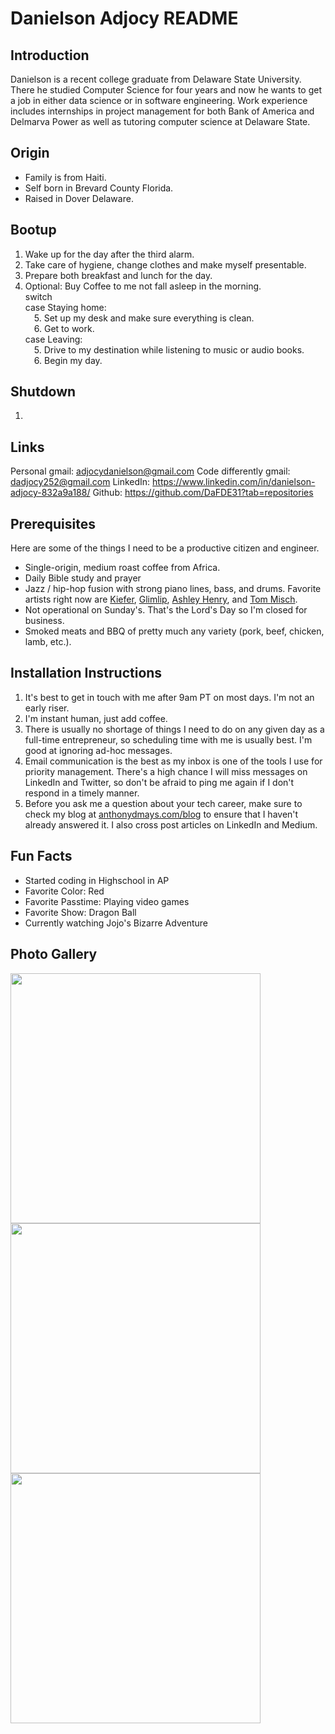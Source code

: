 # Danielson Adjocy README

## Introduction

Danielson is a recent college graduate from Delaware State University. There he studied Computer Science for four years and now he wants to get a job in either data science or in software engineering. Work experience includes internships in project management for both Bank of America and Delmarva Power as well as tutoring computer science at Delaware State. 
## Origin
* Family is from Haiti.
* Self born in Brevard County Florida.
* Raised in Dover Delaware.

## Bootup
1. Wake up for the day after the third alarm.
2. Take care of hygiene, change clothes and make myself presentable.
3. Prepare both breakfast and lunch for the day.
4. Optional: Buy Coffee to me not fall asleep in the morning.
<br>switch
    <br>case Staying home:
        <br>&emsp;5. Set up my desk and make sure everything is clean.
        <br>&emsp;6. Get to work.
    <br>case Leaving:
        <br>&emsp;5. Drive to my destination while listening to music or audio books.
        <br>&emsp;6. Begin my day.

## Shutdown
1. 

## Links
Personal gmail: adjocydanielson@gmail.com
Code differently gmail: dadjocy252@gmail.com
LinkedIn: https://www.linkedin.com/in/danielson-adjocy-832a9a188/
Github: https://github.com/DaFDE31?tab=repositories
## Prerequisites

Here are some of the things I need to be a productive citizen and engineer.

* Single-origin, medium roast coffee from Africa.
* Daily Bible study and prayer
* Jazz / hip-hop fusion with strong piano lines, bass, and drums. Favorite artists right now are [Kiefer][kiefer-link], [Glimlip][glimlip-link], [Ashley Henry][ashley-henry-link], and [Tom Misch][tom-misch-link].
* Not operational on Sunday's. That's the Lord's Day so I'm closed for business.
* Smoked meats and BBQ of pretty much any variety (pork, beef, chicken, lamb, etc.).

## Installation Instructions

1. It's best to get in touch with me after 9am PT on most days. I'm not an early riser.
1. I'm instant human, just add coffee.
1. There is usually no shortage of things I need to do on any given day as a full-time entrepreneur, so scheduling time with me is usually best. I'm good at ignoring ad-hoc messages.
1. Email communication is the best as my inbox is one of the tools I use for priority management. There's a high chance I will miss messages on LinkedIn and Twitter, so don't be afraid to ping me again if I don't respond in a timely manner.
1. Before you ask me a question about your tech career, make sure to check my blog at [anthonydmays.com/blog](https://anthonydmays.com/blog) to ensure that I haven't already answered it. I also cross post articles on LinkedIn and Medium.

## Fun Facts

* Started coding in Highschool in AP
* Favorite Color: Red
* Favorite Passtime: Playing video games 
* Favorite Show: Dragon Ball
* Currently watching Jojo's Bizarre Adventure

## Photo Gallery

<a href="https://twitter.com/anthonydmays/status/1665044329528975363"><img src="images/anthony-d-mays-spike-lee.jpeg" height=400 /></a>
<a href="https://www.linkedin.com/posts/anthonydmays_practicelikeachampion-techinterview-straightouttacompton-activity-6922630732154642432-Yrwr?utm_source=share&utm_medium=member_desktop"><img src="images/serena-williams.png" height=400 /></a>
<a href="https://www.linkedin.com/posts/anthonydmays_blacklinkedin-inspiration-tech-activity-6934921947973656576-M-um?utm_source=share&utm_medium=member_desktop"><img src="images/times-square.gif" height=400 /></a>

[buzzfeed-link]: https://amays.me/buzzfeed
[kiefer-link]: https://music.youtube.com/channel/UCK4EdR3o8NrJBhUjy7SXURw?si=a2w82sB5EGXsWAGP
[glimlip-link]: https://music.youtube.com/channel/UCdPgDItWooZYAcmdZ33_jEg
[tom-misch-link]: https://music.youtube.com/channel/UCCCWJwLEvpPAs4r_nJiKe2Q?si=HQFlPrkXSSW3BFlq
[ashley-henry-link]: https://music.youtube.com/channel/UC3HGI713bSPDc6nSaaGHrkg?si=xyIPDiMXApKWxUS7